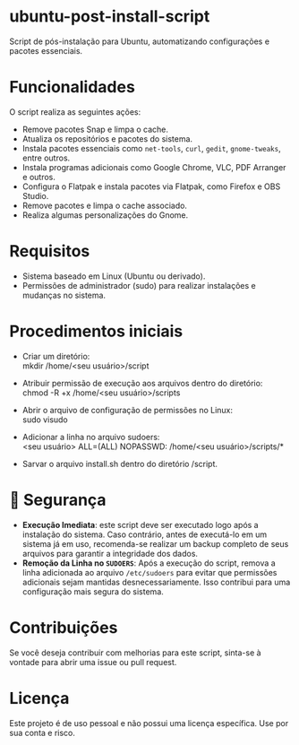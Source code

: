 # ubuntu-post-install-script

Script de pós-instalação para Ubuntu, automatizando configurações e pacotes essenciais.

# Funcionalidades

O script realiza as seguintes ações:

- Remove pacotes Snap e limpa o cache.
- Atualiza os repositórios e pacotes do sistema.
- Instala pacotes essenciais como `net-tools`, `curl`, `gedit`, `gnome-tweaks`, entre outros.
- Instala programas adicionais como Google Chrome, VLC, PDF Arranger e outros.
- Configura o Flatpak e instala pacotes via Flatpak, como Firefox e OBS Studio.
- Remove pacotes e limpa o cache associado.
- Realiza algumas personalizações do Gnome.

# Requisitos

- Sistema baseado em Linux (Ubuntu ou derivado).
- Permissões de administrador (sudo) para realizar instalações e mudanças no sistema.

# Procedimentos iniciais

- Criar um diretório:<br>
mkdir /home/<seu usuário>/script

- Atribuir permissão de execução aos arquivos dentro do diretório:<br>
chmod -R +x /home/<seu usuário>/scripts

- Abrir o arquivo de configuração de permissões no Linux:<br>
sudo visudo

- Adicionar a linha no arquivo sudoers:<br>
<seu usuário> ALL=(ALL) NOPASSWD: /home/<seu usuário>/scripts/*

- Sarvar o arquivo install.sh dentro do diretório /script.

# 🔐 **Segurança**

- **Execução Imediata**: este script deve ser executado logo após a instalação do sistema. Caso contrário, antes de executá-lo em um sistema já em uso, recomenda-se realizar um backup completo de seus arquivos para garantir a integridade dos dados.
- **Remoção da Linha no `SUDOERS`**: Após a execução do script, remova a linha adicionada ao arquivo `/etc/sudoers` para evitar que permissões adicionais sejam mantidas desnecessariamente. Isso contribui para uma configuração mais segura do sistema.

# Contribuições
Se você deseja contribuir com melhorias para este script, sinta-se à vontade para abrir uma issue ou pull request.

# Licença
Este projeto é de uso pessoal e não possui uma licença específica. Use por sua conta e risco.
